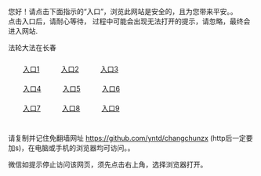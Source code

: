 您好！请点击下面指示的“入口”，浏览此网站是安全的，且为您带来平安。。 <br/>
点击入口后，请耐心等待， 过程中可能会出现无法打开的提示，请忽略，最终会进入网站. </br>

法轮大法在长春<br/>
<div style="padding:10px"><a style="margin:20px" target="_blank" href="https://d3ecwntvnxkwrj.cloudfront.net/2Qpsp?upvqjdn" id="ccLink1" rel="nofollow">入口1</a> <a target="_blank" style="margin:20px" href="https://d3fm028feja9vg.cloudfront.net/2Qpsp?nzofjupu" id="ccLink2" rel="nofollow">入口2</a> <a style="margin:20px" target="_blank" href="https://d2iywi7e8uai1x.cloudfront.net/2Qpsp?cjsihyfs" id="ccLink3" rel="nofollow">入口3</a></div>

<div style="padding:10px" ><a style="margin:20px" target="_blank" href="https://d3ecwntvnxkwrj.cloudfront.net/2Qpsp?upvqjdn" id="ccLink4" rel="nofollow">入口4</a> <a style="margin:20px" href="https://d3fm028feja9vg.cloudfront.net/2Qpsp?nzofjupu" target="_blank" id="ccLink5" rel="nofollow">入口5</a> <a style="margin:20px" href="https://d2iywi7e8uai1x.cloudfront.net/2Qpsp?cjsihyfs" target="_blank" id="ccLink6" rel="nofollow">入口6</a></div>

<div style="padding:10px"><a style="margin:20px" target="_blank" href="https://d3ecwntvnxkwrj.cloudfront.net/2Qpsp?upvqjdn" id="ccLink7" rel="nofollow">入口7</a> <a style="margin:20px" href="https://d3fm028feja9vg.cloudfront.net/2Qpsp?nzofjupu" target="_blank" id="ccLink8" rel="nofollow">入口8</a> <a style="margin:20px" target="_blank" href="https://d2iywi7e8uai1x.cloudfront.net/2Qpsp?cjsihyfs" id="ccLink9" rel="nofollow">入口9</a></div>

<br/>



请复制并记住免翻墙网址 https://github.com/yntd/changchunzx (http后一定要加s)，在电脑或手机的浏览器均可访问。。<br/>

微信如提示停止访问该网页，须先点击右上角，选择浏览器打开。
